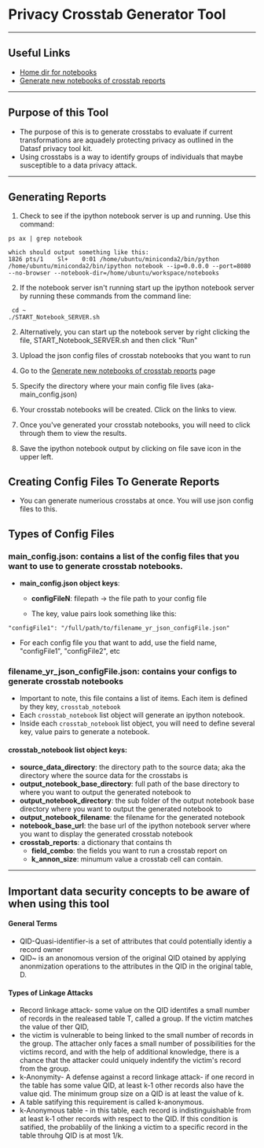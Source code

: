 # Privacy Crosstab Generator Tool
---
## Useful Links
* [Home dir for notebooks](http://data_privacy_review_box-c9-j9heiser.c9users.io/tree)
* [Generate new notebooks of crosstab reports](http://data_privacy_review_box-c9-j9heiser.c9users.io/notebooks/Export_Privacy_Reviews.ipynb)
---
## Purpose of this Tool
* The purpose of this is to generate crosstabs to evaluate if current transformations are aquadely protecting privacy as outlined in the Datasf privacy tool kit. 
* Using crosstabs is a way to identify groups of individuals that maybe susceptible to a data privacy attack. 
---
## Generating Reports

1. Check to see if the ipython notebook server is up and running. Use this command:
```
ps ax | grep notebook

which should output something like this: 
1826 pts/1    Sl+    0:01 /home/ubuntu/miniconda2/bin/python /home/ubuntu/miniconda2/bin/ipython notebook --ip=0.0.0.0 --port=8080 --no-browser --notebook-dir=/home/ubuntu/workspace/notebooks
```

2. If the notebook server isn't running start up the ipython notebook server by running these commands from the command line: 
```
 cd ~
./START_Notebook_SERVER.sh
```
2. Alternatively, you can start up the notebook server by right clicking the file, START_Notebook_SERVER.sh and then click "Run"
  
3. Upload the json config files of crosstab notebooks that you want to run 
4. Go to the [Generate new notebooks of crosstab reports](http://data_privacy_review_box-c9-j9heiser.c9users.io/notebooks/Export_Privacy_Reviews.ipynb) page
5. Specify the directory where your main config file lives (aka-main_config.json)
6. Your crosstab notebooks will be created. Click on the links to view. 
7. Once you've generated your crosstab notebooks, you will need to click through them to view the results.
8. Save the ipython notebook output by clicking on file save icon in the upper left. 


## Creating Config Files To Generate Reports
* You can generate numerious crosstabs at once. You will use json config files to this.

## Types of Config Files
### **main_config.json**:  contains a list of the config files that you want to use to generate crosstab notebooks.  

  * **main_config.json object keys**: 
    * **configFileN**: filepath -> the file path to your config file
    
    * The key, value pairs look something like this:
  ```
  "configFile1": "/full/path/to/filename_yr_json_configFile.json"
  ```
  * For each config file you that want to add, use the field name, "configFile1", "configFile2", etc
  
### **filename_yr_json_configFile.json**: contains your configs to generate crosstab notebooks
* Important to note, this file contains a list of items. Each item is defined by they key, `crosstab_notebook`
* Each `crosstab_notebook` list object will generate an ipython notebook. 
* Inside each `crosstab_notebook` list object, you will need to define several key, value pairs to generate a notebook. 

#### crosstab_notebook list object keys:

* **source_data_directory**: the directory path to the source data; aka the directory where the source data for the crosstabs is
* **output_notebook_base_directory**: full path of the base directory to where you want to output the generated notebook to
* **output_notebook_directory**: the sub folder of the output notebook base directory where you want to output the generated notebook to
* **output_notebook_filename**: the filename for the generated notebook
* **notebook_base_url**: the base url of the ipython notebook server where you want to display the generated crosstab notebook
* **crosstab_reports**: a dictionary that contains th
  *  **field_combo**: the fields you want to run a crosstab report on
  *  **k_annon_size**: minumum value a crosstab cell can contain.  
   
---

## Important data security concepts to be aware of when using this tool

#### General Terms
* QID-Quasi-identifier-is a set of attributes that could potentially identiy a record owner
* QID~ is an anonomous version of the original QID otained by applying anonmization operations to the attributes in the QID in the original table, D. 

#### Types of Linkage Attacks
* Record linkage attack- some value on the QID identifes a small number of records in the realeased table T, called a group. If the victim matches the value of ther QID, 
* the victim is vulnerable to being linked to the small number of records in the group. The attacher only faces a small number of possibilities for the victims record, and with the help of additional knowledge, there is a chance that the attacker could uniquely indentify the victim's record from the group.
* k-Anonymity- A defense against a record linkage attack- if one record in the table has some value QID, at least k-1 other records also have the value qid. The minimum group size on a QID is at least the value of k. 
* A table satifying this requirement is called k-anonymous. 
* k-Anonymous table - in this table, each record is indistinguishable from at least k-1 other records with respect to the QID. If this condition is satified, the probablily of the linking a victim to a specific record in the table throuhg QID is at most 1/k. 

 

